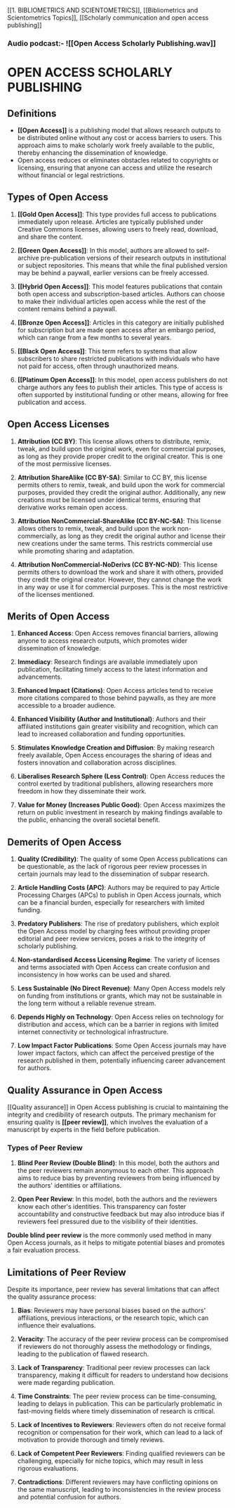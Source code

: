 [[1. BIBLIOMETRICS AND SCIENTOMETRICS]], [[Bibliometrics and Scientometrics Topics]], [[Scholarly communication and open access publishing]]
### Audio podcast:- ![[Open Access Scholarly Publishing.wav]]

# OPEN ACCESS SCHOLARLY PUBLISHING
## Definitions
- **[[Open Access]]** is a publishing model that allows research outputs to be distributed online without any cost or access barriers to users. This approach aims to make scholarly work freely available to the public, thereby enhancing the dissemination of knowledge. 
- Open access reduces or eliminates obstacles related to copyrights or licensing, ensuring that anyone can access and utilize the research without financial or legal restrictions.

## Types of Open Access
1. **[[Gold Open Access]]**: This type provides full access to publications immediately upon release. Articles are typically published under Creative Commons licenses, allowing users to freely read, download, and share the content.
    
2. **[[Green Open Access]]**: In this model, authors are allowed to self-archive pre-publication versions of their research outputs in institutional or subject repositories. This means that while the final published version may be behind a paywall, earlier versions can be freely accessed.
    
3. **[[Hybrid Open Access]]**: This model features publications that contain both open access and subscription-based articles. Authors can choose to make their individual articles open access while the rest of the content remains behind a paywall.
    
4. **[[Bronze Open Access]]**: Articles in this category are initially published for subscription but are made open access after an embargo period, which can range from a few months to several years.
    
5. **[[Black Open Access]]**: This term refers to systems that allow subscribers to share restricted publications with individuals who have not paid for access, often through unauthorized means.
    
6. **[[Platinum Open Access]]**: In this model, open access publishers do not charge authors any fees to publish their articles. This type of access is often supported by institutional funding or other means, allowing for free publication and access.

## Open Access Licenses
1. **Attribution (CC BY)**: This license allows others to distribute, remix, tweak, and build upon the original work, even for commercial purposes, as long as they provide proper credit to the original creator. This is one of the most permissive licenses.
    
2. **Attribution ShareAlike (CC BY-SA)**: Similar to CC BY, this license permits others to remix, tweak, and build upon the work for commercial purposes, provided they credit the original author. Additionally, any new creations must be licensed under identical terms, ensuring that derivative works remain open access.
    
3. **Attribution NonCommercial-ShareAlike (CC BY-NC-SA)**: This license allows others to remix, tweak, and build upon the work non-commercially, as long as they credit the original author and license their new creations under the same terms. This restricts commercial use while promoting sharing and adaptation.
    
4. **Attribution NonCommercial-NoDerivs (CC BY-NC-ND)**: This license permits others to download the work and share it with others, provided they credit the original creator. However, they cannot change the work in any way or use it for commercial purposes. This is the most restrictive of the licenses mentioned.

## Merits of Open Access

1. **Enhanced Access**: Open Access removes financial barriers, allowing anyone to access research outputs, which promotes wider dissemination of knowledge.
    
2. **Immediacy**: Research findings are available immediately upon publication, facilitating timely access to the latest information and advancements.
    
3. **Enhanced Impact (Citations)**: Open Access articles tend to receive more citations compared to those behind paywalls, as they are more accessible to a broader audience.
    
4. **Enhanced Visibility (Author and Institutional)**: Authors and their affiliated institutions gain greater visibility and recognition, which can lead to increased collaboration and funding opportunities.
    
5. **Stimulates Knowledge Creation and Diffusion**: By making research freely available, Open Access encourages the sharing of ideas and fosters innovation and collaboration across disciplines.
    
6. **Liberalises Research Sphere (Less Control)**: Open Access reduces the control exerted by traditional publishers, allowing researchers more freedom in how they disseminate their work.
    
7. **Value for Money (Increases Public Good)**: Open Access maximizes the return on public investment in research by making findings available to the public, enhancing the overall societal benefit.
    

## Demerits of Open Access

1. **Quality (Credibility)**: The quality of some Open Access publications can be questionable, as the lack of rigorous peer review processes in certain journals may lead to the dissemination of subpar research.
    
2. **Article Handling Costs (APC)**: Authors may be required to pay Article Processing Charges (APCs) to publish in Open Access journals, which can be a financial burden, especially for researchers with limited funding.
    
3. **Predatory Publishers**: The rise of predatory publishers, which exploit the Open Access model by charging fees without providing proper editorial and peer review services, poses a risk to the integrity of scholarly publishing.
    
4. **Non-standardised Access Licensing Regime**: The variety of licenses and terms associated with Open Access can create confusion and inconsistency in how works can be used and shared.
    
5. **Less Sustainable (No Direct Revenue)**: Many Open Access models rely on funding from institutions or grants, which may not be sustainable in the long term without a reliable revenue stream.
    
6. **Depends Highly on Technology**: Open Access relies on technology for distribution and access, which can be a barrier in regions with limited internet connectivity or technological infrastructure.
    
7. **Low Impact Factor Publications**: Some Open Access journals may have lower impact factors, which can affect the perceived prestige of the research published in them, potentially influencing career advancement for authors.
    

## Quality Assurance in Open Access

[[Quality assurance]] in Open Access publishing is crucial to maintaining the integrity and credibility of research outputs. The primary mechanism for ensuring quality is **[[peer review]]**, which involves the evaluation of a manuscript by experts in the field before publication.

### Types of Peer Review

1. **Blind Peer Review (Double Blind)**: In this model, both the authors and the peer reviewers remain anonymous to each other. This approach aims to reduce bias by preventing reviewers from being influenced by the authors' identities or affiliations.
    
2. **Open Peer Review**: In this model, both the authors and the reviewers know each other's identities. This transparency can foster accountability and constructive feedback but may also introduce bias if reviewers feel pressured due to the visibility of their identities.
    

**Double blind peer review** is the more commonly used method in many Open Access journals, as it helps to mitigate potential biases and promotes a fair evaluation process.

## Limitations of Peer Review

Despite its importance, peer review has several limitations that can affect the quality assurance process:

1. **Bias**: Reviewers may have personal biases based on the authors' affiliations, previous interactions, or the research topic, which can influence their evaluations.
    
2. **Veracity**: The accuracy of the peer review process can be compromised if reviewers do not thoroughly assess the methodology or findings, leading to the publication of flawed research.
    
3. **Lack of Transparency**: Traditional peer review processes can lack transparency, making it difficult for readers to understand how decisions were made regarding publication.
    
4. **Time Constraints**: The peer review process can be time-consuming, leading to delays in publication. This can be particularly problematic in fast-moving fields where timely dissemination of research is critical.
    
5. **Lack of Incentives to Reviewers**: Reviewers often do not receive formal recognition or compensation for their work, which can lead to a lack of motivation to provide thorough and timely reviews.
    
6. **Lack of Competent Peer Reviewers**: Finding qualified reviewers can be challenging, especially for niche topics, which may result in less rigorous evaluations.
    
7. **Contradictions**: Different reviewers may have conflicting opinions on the same manuscript, leading to inconsistencies in the review process and potential confusion for authors.